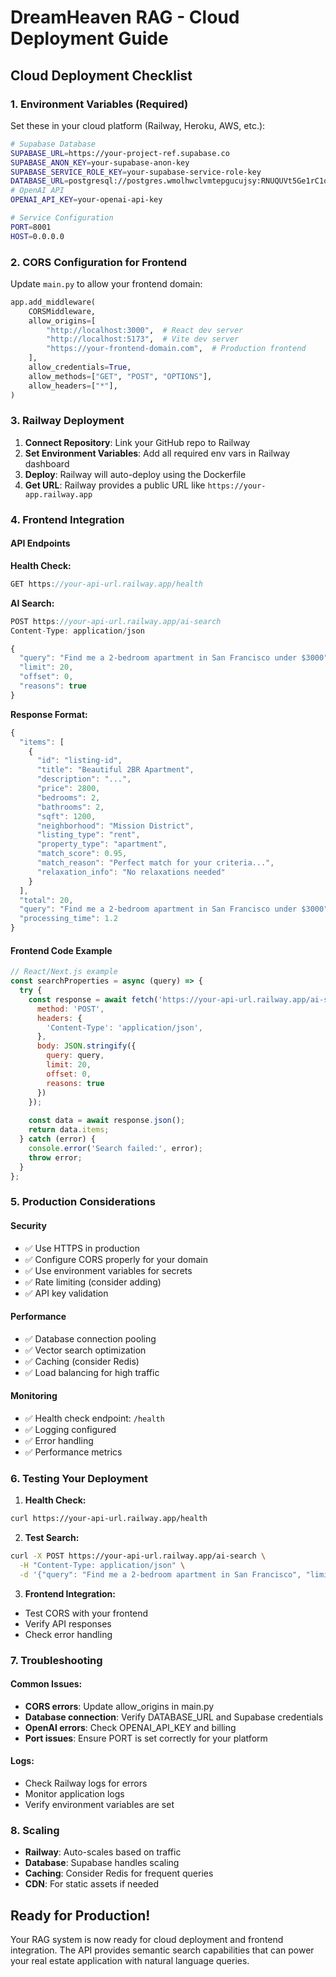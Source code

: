 # DreamHeaven RAG - Cloud Deployment Guide

## Cloud Deployment Checklist

### 1. Environment Variables (Required)

Set these in your cloud platform (Railway, Heroku, AWS, etc.):

```bash
# Supabase Database
SUPABASE_URL=https://your-project-ref.supabase.co
SUPABASE_ANON_KEY=your-supabase-anon-key
SUPABASE_SERVICE_ROLE_KEY=your-supabase-service-role-key
DATABASE_URL=postgresql://postgres.wmolhwclvmtepgucujsy:RNUQUVt5Ge1rC1qy@aws-0-us-west-1.pooler.supabase.com:6543/postgres
# OpenAI API
OPENAI_API_KEY=your-openai-api-key

# Service Configuration
PORT=8001
HOST=0.0.0.0
```

### 2. CORS Configuration for Frontend

Update `main.py` to allow your frontend domain:

```python
app.add_middleware(
    CORSMiddleware,
    allow_origins=[
        "http://localhost:3000",  # React dev server
        "http://localhost:5173",  # Vite dev server
        "https://your-frontend-domain.com",  # Production frontend
    ],
    allow_credentials=True,
    allow_methods=["GET", "POST", "OPTIONS"],
    allow_headers=["*"],
)
```

### 3. Railway Deployment

1. **Connect Repository**: Link your GitHub repo to Railway
2. **Set Environment Variables**: Add all required env vars in Railway dashboard
3. **Deploy**: Railway will auto-deploy using the Dockerfile
4. **Get URL**: Railway provides a public URL like `https://your-app.railway.app`

### 4. Frontend Integration

#### API Endpoints

**Health Check:**
```javascript
GET https://your-api-url.railway.app/health
```

**AI Search:**
```javascript
POST https://your-api-url.railway.app/ai-search
Content-Type: application/json

{
  "query": "Find me a 2-bedroom apartment in San Francisco under $3000",
  "limit": 20,
  "offset": 0,
  "reasons": true
}
```

**Response Format:**
```javascript
{
  "items": [
    {
      "id": "listing-id",
      "title": "Beautiful 2BR Apartment",
      "description": "...",
      "price": 2800,
      "bedrooms": 2,
      "bathrooms": 2,
      "sqft": 1200,
      "neighborhood": "Mission District",
      "listing_type": "rent",
      "property_type": "apartment",
      "match_score": 0.95,
      "match_reason": "Perfect match for your criteria...",
      "relaxation_info": "No relaxations needed"
    }
  ],
  "total": 20,
  "query": "Find me a 2-bedroom apartment in San Francisco under $3000",
  "processing_time": 1.2
}
```

#### Frontend Code Example

```javascript
// React/Next.js example
const searchProperties = async (query) => {
  try {
    const response = await fetch('https://your-api-url.railway.app/ai-search', {
      method: 'POST',
      headers: {
        'Content-Type': 'application/json',
      },
      body: JSON.stringify({
        query: query,
        limit: 20,
        offset: 0,
        reasons: true
      })
    });
    
    const data = await response.json();
    return data.items;
  } catch (error) {
    console.error('Search failed:', error);
    throw error;
  }
};
```

### 5. Production Considerations

#### Security
- ✅ Use HTTPS in production
- ✅ Configure CORS properly for your domain
- ✅ Use environment variables for secrets
- ✅ Rate limiting (consider adding)
- ✅ API key validation

#### Performance
- ✅ Database connection pooling
- ✅ Vector search optimization
- ✅ Caching (consider Redis)
- ✅ Load balancing for high traffic

#### Monitoring
- ✅ Health check endpoint: `/health`
- ✅ Logging configured
- ✅ Error handling
- ✅ Performance metrics

### 6. Testing Your Deployment

1. **Health Check:**
```bash
curl https://your-api-url.railway.app/health
```

2. **Test Search:**
```bash
curl -X POST https://your-api-url.railway.app/ai-search \
  -H "Content-Type: application/json" \
  -d '{"query": "Find me a 2-bedroom apartment in San Francisco", "limit": 5}'
```

3. **Frontend Integration:**
- Test CORS with your frontend
- Verify API responses
- Check error handling

### 7. Troubleshooting

#### Common Issues:
- **CORS errors**: Update allow_origins in main.py
- **Database connection**: Verify DATABASE_URL and Supabase credentials
- **OpenAI errors**: Check OPENAI_API_KEY and billing
- **Port issues**: Ensure PORT is set correctly for your platform

#### Logs:
- Check Railway logs for errors
- Monitor application logs
- Verify environment variables are set

### 8. Scaling

- **Railway**: Auto-scales based on traffic
- **Database**: Supabase handles scaling
- **Caching**: Consider Redis for frequent queries
- **CDN**: For static assets if needed

## Ready for Production!

Your RAG system is now ready for cloud deployment and frontend integration. The API provides semantic search capabilities that can power your real estate application with natural language queries.
